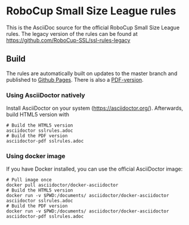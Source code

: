 # RoboCup Small Size League rules

This is the AsciiDoc source for the official RoboCup Small Size League rules.
The legacy version of the rules can be found at https://github.com/RoboCup-SSL/ssl-rules-legacy

## Build
The rules are automatically built on updates to the master branch and published to [Github Pages](https://robocup-ssl.github.io/ssl-rules/sslrules.html). There is also a [PDF-version](https://robocup-ssl.github.io/ssl-rules/sslrules.pdf).

### Using AsciiDoctor natively
Install AsciiDoctor on your system (https://asciidoctor.org/). Afterwards, build HTML5 version with
```
# Build the HTML5 version
asciidoctor sslrules.adoc
# Build the PDF version
asciidoctor-pdf sslrules.adoc
```

### Using docker image
If you have Docker installed, you can use the official AsciiDoctor image:
```
# Pull image once
docker pull asciidoctor/docker-asciidoctor
# Build the HTML5 version
docker run -v $PWD:/documents/ asciidoctor/docker-asciidoctor asciidoctor sslrules.adoc
# Build the PDF version
docker run -v $PWD:/documents/ asciidoctor/docker-asciidoctor asciidoctor-pdf sslrules.adoc
```
